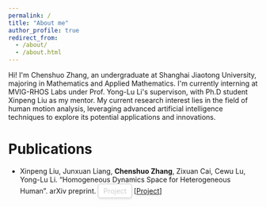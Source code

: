 ```yaml
---
permalink: /
title: "About me"
author_profile: true
redirect_from: 
  - /about/
  - /about.html
---
```


<style>
.btn {
    display: inline-block;                /* 设置为行内块级元素 */
    padding: 5px 10px;                    /* 内边距，控制按钮大小 */
    font-size: 14px;                      /* 字体大小 */
    color: #cccccc;                          /* 文字颜色为深灰色 */
    background-color: white;              /* 背景颜色为白色 */
    border: 1px solid #cccccc;               /* 添加灰色边框 */
    border-radius: 5px;                   /* 圆角效果 */
    box-shadow: 0 2px 4px rgba(0, 0, 0, 0.1); /* 添加阴影效果 */
    text-decoration: none;                /* 移除下划线 */
    cursor: pointer;                      /* 鼠标悬停时显示指针 */
    transition: background-color 0.3s ease, box-shadow 0.3s ease; /* 平滑过渡效果 */
}

.btn:hover {
    background-color: #f0f0f0;            /* 鼠标悬停时背景变为浅灰色 */
    box-shadow: 0 4px 8px rgba(0, 0, 0, 0.2); /* 鼠标悬停时增强阴影效果 */
}
</style>


Hi! I'm Chenshuo Zhang, an undergraduate at Shanghai Jiaotong University, majoring in Mathematics and Applied Mathematics.
I'm currently interning at MVIG-RHOS Labs under Prof. Yong-Lu Li's supervison, with Ph.D student Xinpeng Liu as my mentor.
My current research interest lies in the field of human motion analysis, leveraging advanced artificial intelligence techniques to explore its potential applications and innovations.

Publications
======
- Xinpeng Liu, Junxuan Liang, **Chenshuo Zhang**, Zixuan Cai, Cewu Lu, Yong-Lu Li. “Homogeneous Dynamics Space for Heterogeneous Human”. arXiv preprint.
  <a href="https://foruck.github.io/HDyS/" class="btn">Project</a>
  [[Project](https://foruck.github.io/HDyS/)]
